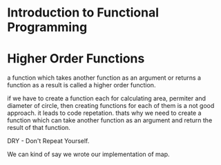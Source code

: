 # Introduction to Functional Programming

# Higher Order Functions
a function which takes another function as an argument or returns a function as a result is called a higher order function.

if we have to create a function each for calculating area, permiter and diameter of circle, then creating functions for each of them is a not good approach. it leads to code repetation. thats why we need to create a function which can take another function as an argument and return the result of that function.

DRY - Don't Repeat Yourself.

We can kind of say we wrote our implementation of map.
